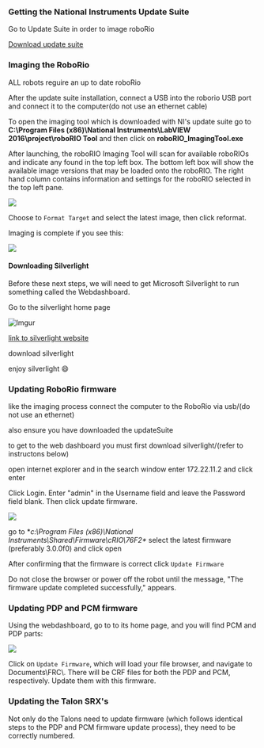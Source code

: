 ### Getting the National Instruments Update Suite
Go to Update Suite in order to image roboRio

[Download update suite](https://wpilib.screenstepslive.com/s/4485/m/13503/l/599670-installing-the-frc-2017-update-suite-all-languages)

### Imaging the RoboRio
ALL robots reguire an up to date roboRio

After the update suite installation, connect a USB into the roborio USB port and connect it to the computer\(do not use an ethernet cable)

To open the imaging tool which is downloaded with NI's update suite go to **C:\Program Files (x86)\National Instruments\LabVIEW 2016\project\roboRIO Tool** and then click on **roboRIO_ImagingTool.exe**

After launching, the roboRIO Imaging Tool will scan for available roboRIOs and indicate any found in the top left box. The bottom left box will show the available image versions that may be loaded onto the roboRIO. The right hand column contains information and settings for the roboRIO selected in the top left pane.

![](https://s3.amazonaws.com/screensteps_live/image_assets/assets/000/309/346/original/508d4fe9-2e1c-4ac2-a852-7fdeaeba25dd.png?1484677916)

Choose to `Format Target` and select the latest image, then click reformat.

Imaging is complete if you see this:

![](https://s3.amazonaws.com/screensteps_live/image_assets/assets/000/309/341/original/c77ae106-441d-4811-b518-c72825ae5597.png?1484677907)

#### Downloading Silverlight
Before these next steps, we will need to get Microsoft Silverlight to run something called the Webdashboard.

Go to the silverlight home page

![Imgur](http://i.imgur.com/OJji8JBm.png)

[link to silverlight website](https://www.microsoft.com/silverlight/)

download silverlight

enjoy silverlight :smile:

### Updating RoboRio firmware

like the imaging process connect the computer to the RoboRio via usb/(do not use an ethernet)

also ensure you have downloaded the updateSuite

to get to the web dashboard you must first download silverlight/(refer to instructons below)

open internet explorer and in the search window enter 172.22.11.2 and click enter

Click Login. Enter "admin" in the Username field and leave the Password field blank. Then click update firmware.

![](http://s3.amazonaws.com/screensteps_live/images/Wpilib/273817/3/rendered/3fba91f1-4c49-4719-9f69-84610f1a0a5f_display.png?AWSAccessKeyId=AKIAJRW37ULKKSXWY73Q&Expires=1487440730&Signature=kjFn4hoQi3Jr1ckRhHbX69Q0I%2BQ%3D)

go to **c:\Program Files (x86)\National Instruments\Shared\Firmware\cRIO\76F2\** select the latest firmware (preferably 3.0.0f0) and click open

After confirming that the firmware is correct click `Update Firmware`

Do not close the browser or power off the robot until the message, "The firmware update completed successfully," appears.



### Updating PDP and PCM firmware
Using the webdashboard, go to to its home page, and you will find PCM and PDP parts:

![](https://s3.amazonaws.com/screensteps_live/image_assets/assets/000/312/190/medium/5962edf2-38cc-407e-9759-05040fb7ac57.png?1484777674)

Click on `Update Firmware`, which will load your file browser, and navigate to Documents\\FRC\\. There will be CRF files for both the PDP and PCM, respectively. Update them with this firmware.


### Updating the Talon SRX's
Not only do the Talons need to update firmware
\(which follows identical steps to the PDP and PCM firmware update process\), they need to be correctly numbered.
